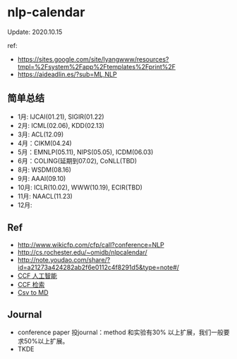 # nlp-calendar

Update: 2020.10.15

ref:

- https://sites.google.com/site/lyangwww/resources?tmpl=%2Fsystem%2Fapp%2Ftemplates%2Fprint%2F
- https://aideadlin.es/?sub=ML,NLP

## 简单总结

- 1月: IJCAI(01.21), SIGIR(01.22)
- 2月: ICML(02.06), KDD(02.13)
- 3月: ACL(12.09)
- 4月：CIKM(04.24)
- 5月：EMNLP(05.11), NIPS(05.05), ICDM(06.03)
- 6月：COLING(延期到07.02), CoNLL(TBD) 
- 8月: WSDM(08.16)
- 9月: AAAI(09.10)
- 10月: ICLR(10.02), WWW(10.19), ECIR(TBD)
- 11月: NAACL(11.23)
- 12月: 

## Ref

- http://www.wikicfp.com/cfp/call?conference=NLP
- http://cs.rochester.edu/~omidb/nlpcalendar/
- http://note.youdao.com/share/?id=a21273a424282ab2f6e0112c4f8291d5&type=note#/
- [CCF 人工智能](http://www.ccf.org.cn/xspj/rgzn/)
- [CCF 检索](http://www.ccf.org.cn/xspj/sjk/sjwj/nrjs/)
- [Csv to MD](http://stevecat.net/table-magic/#)

## Journal

- conference paper 投journal：method 和实验有30% 以上扩展，我们一般要求50%以上扩展。
- TKDE
